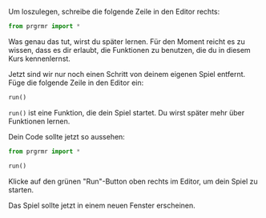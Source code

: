 Um loszulegen, schreibe die folgende Zeile in den Editor rechts:

```python
from prgrmr import *
```

Was genau das tut, wirst du später lernen. Für den Moment reicht es zu wissen, dass es dir erlaubt, die Funktionen zu benutzen, die du in diesem Kurs kennenlernst.

Jetzt sind wir nur noch einen Schritt von deinem eigenen Spiel entfernt.  
Füge die folgende Zeile in den Editor ein:

```python
run()
```

`run()` ist eine Funktion, die dein Spiel startet. Du wirst später mehr über Funktionen lernen.

Dein Code sollte jetzt so aussehen:

```python
from prgrmr import *

run()
```

Klicke auf den grünen "Run"-Button oben rechts im Editor, um dein Spiel zu starten.

Das Spiel sollte jetzt in einem neuen Fenster erscheinen.
